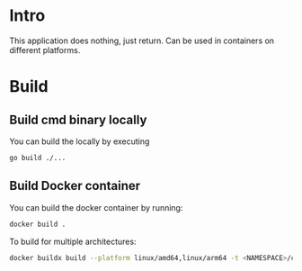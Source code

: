 # Intro

This application does nothing, just return.
Can be used in containers on different platforms.

# Build

## Build cmd binary locally

You can build the locally by executing

```bash
go build ./...
```

## Build Docker container

You can build the docker container by running:

```bash
docker build .
```

To build for multiple architectures:

```bash
docker buildx build --platform linux/amd64,linux/arm64 -t <NAMESPACE>/cmd-return . --push
```
